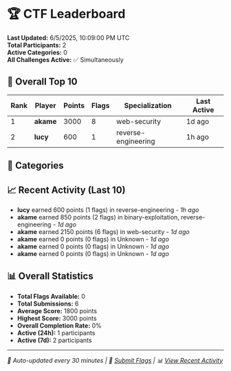 # 🏆 CTF Leaderboard

**Last Updated:** 6/5/2025, 10:09:00 PM UTC  
**Total Participants:** 2  
**Active Categories:** 0  
**All Challenges Active:** ✅ Simultaneously  

## 🥇 Overall Top 10

| Rank | Player | Points | Flags | Specialization | Last Active |
|------|--------|--------|-------|---------------|-------------|
| 1 | **akame** | 3000 | 8 | web-security | 1d ago |
| 2 | **lucy** | 600 | 1 | reverse-engineering | 1h ago |

## 🎯 Categories



## 📈 Recent Activity (Last 10)

- **lucy** earned 600 points (1 flags) in reverse-engineering - *1h ago*
- **akame** earned 850 points (2 flags) in binary-exploitation, reverse-engineering - *1d ago*
- **akame** earned 2150 points (6 flags) in web-security - *1d ago*
- **akame** earned 0 points (0 flags) in Unknown - *1d ago*
- **akame** earned 0 points (0 flags) in Unknown - *1d ago*
- **akame** earned 0 points (0 flags) in Unknown - *1d ago*

## 📊 Overall Statistics

- **Total Flags Available:** 0
- **Total Submissions:** 6
- **Average Score:** 1800 points
- **Highest Score:** 3000 points
- **Overall Completion Rate:** 0%
- **Active (24h):** 1 participants
- **Active (7d):** 2 participants

---
*🤖 Auto-updated every 30 minutes | 🚩 [Submit Flags](https://flags.mycyberplayground.xyz) | 📊 [View Recent Activity](recent-activity.md)*